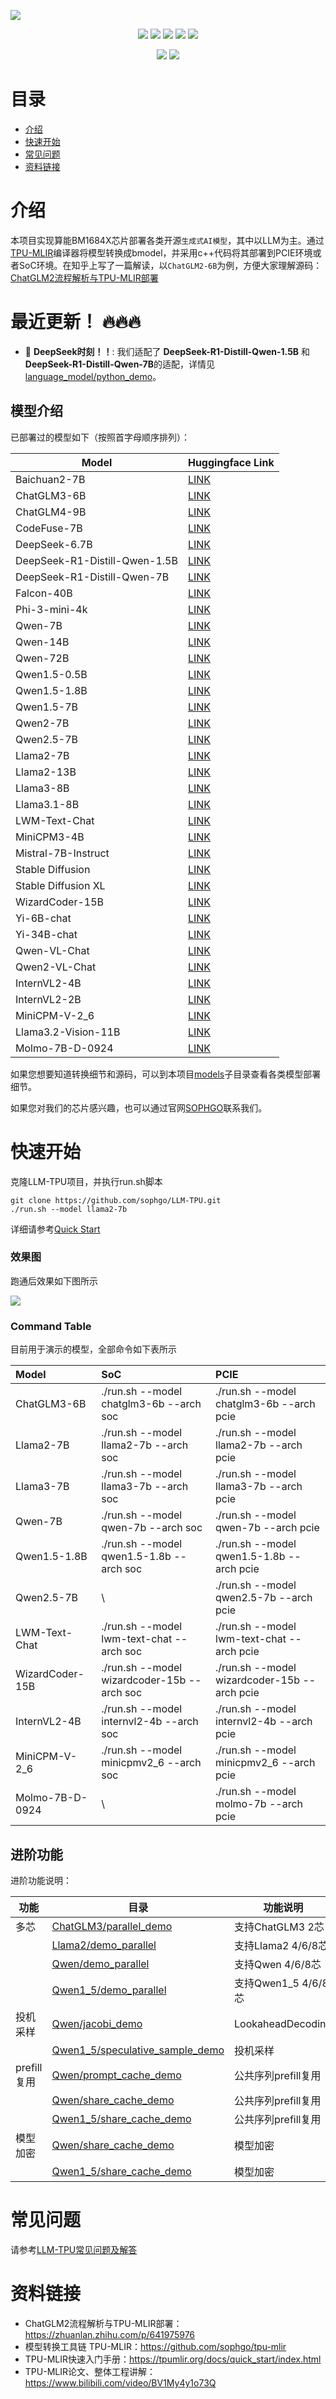 ![](./assets/sophgo_chip.png)

<p align="center">
    <a href=""><img src="https://img.shields.io/badge/python-3.7+-aff.svg"></a>
    <a href=""><img src="https://img.shields.io/badge/os-x86%2C%20aarch-pink.svg"></a>
    <a href="https://github.com/sophgo/LLM-TPU/graphs/contributors"><img src="https://img.shields.io/github/contributors/sophgo/LLM-TPU?color=9ea"></a>
    <a href="https://github.com/sophgo/LLM-TPU/issues"><img src="https://img.shields.io/github/issues/sophgo/LLM-TPU?color=9cc"></a>
    <a href="https://github.com/sophgo/LLM-TPU/commits"><img src="https://img.shields.io/github/commit-activity/y/sophgo/LLM-TPU?color=3af"></a>
</p>
<p align="center">
    <a href="https://github.com/sophgo/LLM-TPU/forks"><img src="https://img.shields.io/github/forks/sophgo/LLM-TPU?color=9cc"></a>
    <a href="https://github.com/sophgo/LLM-TPU/stargazers"><img src="https://img.shields.io/github/stars/sophgo/LLM-TPU?color=9cc"></a>
</p>

# 目录
  - [介绍](#介绍)
  - [快速开始](#快速开始)
  - [常见问题](#常见问题)
  - [资料链接](#资料链接)

# 介绍

本项目实现算能BM1684X芯片部署各类开源`生成式AI模型`，其中以LLM为主。通过[TPU-MLIR](https://github.com/sophgo/tpu-mlir)编译器将模型转换成bmodel，并采用c++代码将其部署到PCIE环境或者SoC环境。在知乎上写了一篇解读，以`ChatGLM2-6B`为例，方便大家理解源码：[ChatGLM2流程解析与TPU-MLIR部署](https://zhuanlan.zhihu.com/p/641975976)

# 最近更新！ 🔥🔥🔥

- 🚀 **DeepSeek时刻！！**: 我们适配了 **DeepSeek-R1-Distill-Qwen-1.5B** 和 **DeepSeek-R1-Distill-Qwen-7B**的适配，详情见[language_model/python_demo](./models/language_model/python_demo/)。

## 模型介绍
已部署过的模型如下（按照首字母顺序排列）：

| Model                         | Huggingface Link                                                                 |
|-------------------------------|---------------------------------------------------------------------------------|
| Baichuan2-7B                  | [LINK](https://huggingface.co/baichuan-inc/Baichuan2-7B-Chat)                   |
| ChatGLM3-6B                   | [LINK](https://huggingface.co/THUDM/chatglm3-6b)                                |
| ChatGLM4-9B                   | [LINK](https://huggingface.co/THUDM/glm-4-9b-chat)                              |
| CodeFuse-7B                   | [LINK](https://huggingface.co/codefuse-ai/CodeFuse-DevOps-Model-7B-Chat)        |
| DeepSeek-6.7B                 | [LINK](https://huggingface.co/deepseek-ai/deepseek-coder-6.7b-instruct)         |
| DeepSeek-R1-Distill-Qwen-1.5B | [LINK](https://huggingface.co/deepseek-ai/DeepSeek-R1-Distill-Qwen-1.5B)        |
| DeepSeek-R1-Distill-Qwen-7B   | [LINK](https://huggingface.co/deepseek-ai/DeepSeek-R1-Distill-Qwen-7B)          |
| Falcon-40B                    | [LINK](https://huggingface.co/tiiuae/falcon-40b)                                |
| Phi-3-mini-4k                 | [LINK](https://huggingface.co/microsoft/Phi-3-mini-4k-instruct/)                |
| Qwen-7B                       | [LINK](https://huggingface.co/Qwen/Qwen-7B-Chat)                                |
| Qwen-14B                      | [LINK](https://huggingface.co/Qwen/Qwen-14B-Chat)                               |
| Qwen-72B                      | [LINK](https://huggingface.co/Qwen/Qwen-72B-Chat)                               |
| Qwen1.5-0.5B                  | [LINK](https://huggingface.co/Qwen/Qwen1.5-0.5B-Chat)                           |
| Qwen1.5-1.8B                  | [LINK](https://huggingface.co/Qwen/Qwen1.5-1.8B-Chat)                           |
| Qwen1.5-7B                    | [LINK](https://huggingface.co/Qwen/Qwen1.5-7B-Chat)                             |
| Qwen2-7B                      | [LINK](https://huggingface.co/Qwen/Qwen2-7B-Chat)                               |
| Qwen2.5-7B                    | [LINK](https://huggingface.co/Qwen/Qwen2.5-7B-Chat)                             |
| Llama2-7B                     | [LINK](https://huggingface.co/meta-llama/Llama-2-7b-chat-hf)                    |
| Llama2-13B                    | [LINK](https://huggingface.co/meta-llama/Llama-2-13b-chat-hf)                   |
| Llama3-8B                     | [LINK](https://huggingface.co/meta-llama/Meta-Llama-3-8B)                       |
| Llama3.1-8B                   | [LINK](https://huggingface.co/meta-llama/Meta-Llama-3.1-8B)                     |
| LWM-Text-Chat                 | [LINK](https://huggingface.co/LargeWorldModel/LWM-Text-Chat-1M)                 |
| MiniCPM3-4B                   | [LINK](https://huggingface.co/openbmb/MiniCPM3-4B)                              |
| Mistral-7B-Instruct           | [LINK](https://huggingface.co/mistralai/Mistral-7B-Instruct-v0.2)               |
| Stable Diffusion              | [LINK](https://huggingface.co/runwayml/stable-diffusion-v1-5)                   |
| Stable Diffusion XL           | [LINK](https://huggingface.co/stabilityai/stable-diffusion-xl-base-1.0)         |
| WizardCoder-15B               | [LINK](https://huggingface.co/WizardLM/WizardCoder-15B-V1.0)                    |
| Yi-6B-chat                    | [LINK](https://huggingface.co/01-ai/Yi-6B-Chat)                                 |
| Yi-34B-chat                   | [LINK](https://huggingface.co/01-ai/Yi-34B-Chat)                                |
| Qwen-VL-Chat                  | [LINK](https://huggingface.co/Qwen/Qwen-VL-Chat)                                |
| Qwen2-VL-Chat                 | [LINK](https://huggingface.co/Qwen/Qwen2-VL-2B-Instruct)                        |
| InternVL2-4B                  | [LINK](https://huggingface.co/OpenGVLab/InternVL2-4B)                           |
| InternVL2-2B                  | [LINK](https://huggingface.co/OpenGVLab/InternVL2-2B)                           |
| MiniCPM-V-2_6                 | [LINK](https://huggingface.co/openbmb/MiniCPM-V-2_6)                            |
| Llama3.2-Vision-11B           | [LINK](https://huggingface.co/meta-llama/Llama-3.2-11B-Vision-Instruct)         |
| Molmo-7B-D-0924               | [LINK](https://huggingface.co/allenai/Molmo-7B-D-0924)                          |


如果您想要知道转换细节和源码，可以到本项目[models](./models)子目录查看各类模型部署细节。

如果您对我们的芯片感兴趣，也可以通过官网[SOPHGO](https://www.sophgo.com/)联系我们。

# 快速开始

克隆LLM-TPU项目，并执行run.sh脚本
```shell
git clone https://github.com/sophgo/LLM-TPU.git
./run.sh --model llama2-7b
```

详细请参考[Quick Start](./docs/Quick_Start.md)

### 效果图
跑通后效果如下图所示

![](./assets/qwen-7b.png)

### Command Table

目前用于演示的模型，全部命令如下表所示

| Model           | SoC                                         | PCIE                                         |
| :-------------- | :------------------------------------------ | :------------------------------------------- |
| ChatGLM3-6B     | ./run.sh --model chatglm3-6b --arch soc     | ./run.sh --model chatglm3-6b --arch pcie     |
| Llama2-7B       | ./run.sh --model llama2-7b --arch soc       | ./run.sh --model llama2-7b   --arch pcie     |
| Llama3-7B       | ./run.sh --model llama3-7b --arch soc       | ./run.sh --model llama3-7b   --arch pcie     |
| Qwen-7B         | ./run.sh --model qwen-7b --arch soc         | ./run.sh --model qwen-7b     --arch pcie     |
| Qwen1.5-1.8B    | ./run.sh --model qwen1.5-1.8b --arch soc    | ./run.sh --model qwen1.5-1.8b  --arch pcie   |
| Qwen2.5-7B      |                     \                       | ./run.sh --model qwen2.5-7b  --arch pcie     |
| LWM-Text-Chat   | ./run.sh --model lwm-text-chat --arch soc   | ./run.sh --model lwm-text-chat  --arch pcie  |
| WizardCoder-15B | ./run.sh --model wizardcoder-15b --arch soc | ./run.sh --model wizardcoder-15b --arch pcie |
| InternVL2-4B    | ./run.sh --model internvl2-4b --arch soc    | ./run.sh --model internvl2-4b --arch pcie    |
| MiniCPM-V-2_6   | ./run.sh --model minicpmv2_6  --arch soc    | ./run.sh --model minicpmv2_6 --arch pcie     |
| Molmo-7B-D-0924 |                     \                       | ./run.sh --model molmo-7b --arch pcie        |

## 进阶功能
进阶功能说明：

| 功能        | 目录                                                                       | 功能说明              |
| ----------- | -------------------------------------------------------------------------- | --------------------- |
| 多芯        | [ChatGLM3/parallel_demo](./models/ChatGLM3/parallel_demo)                   | 支持ChatGLM3 2芯      |
|             | [Llama2/demo_parallel](./models/Llama2/demo_parallel)                       | 支持Llama2 4/6/8芯    |
|             | [Qwen/demo_parallel](./models/Qwen/demo_parallel)                           | 支持Qwen 4/6/8芯      |
|             | [Qwen1_5/demo_parallel](./models/Qwen1_5/demo_parallel)                     | 支持Qwen1_5 4/6/8芯   |
| 投机采样    | [Qwen/jacobi_demo](./models/Qwen/jacobi_demo)                               | LookaheadDecoding     |
|             | [Qwen1_5/speculative_sample_demo](./models/Qwen1_5/speculative_sample_demo) | 投机采样              |
| prefill复用 | [Qwen/prompt_cache_demo](./models/Qwen/prompt_cache_demo)                   | 公共序列prefill复用   |
|             | [Qwen/share_cache_demo](./models/Qwen/share_cache_demo)                     | 公共序列prefill复用   |
|             | [Qwen1_5/share_cache_demo](./models/Qwen1_5/share_cache_demo)               | 公共序列prefill复用   |
| 模型加密    | [Qwen/share_cache_demo](./models/Qwen/share_cache_demo)                     | 模型加密              |
|             | [Qwen1_5/share_cache_demo](./models/Qwen1_5/share_cache_demo)               | 模型加密              |


# 常见问题

请参考[LLM-TPU常见问题及解答](./docs/FAQ.md)

# 资料链接

* ChatGLM2流程解析与TPU-MLIR部署：https://zhuanlan.zhihu.com/p/641975976
* 模型转换工具链 TPU-MLIR：https://github.com/sophgo/tpu-mlir
* TPU-MLIR快速入门手册：https://tpumlir.org/docs/quick_start/index.html
* TPU-MLIR论文、整体工程讲解：https://www.bilibili.com/video/BV1My4y1o73Q
